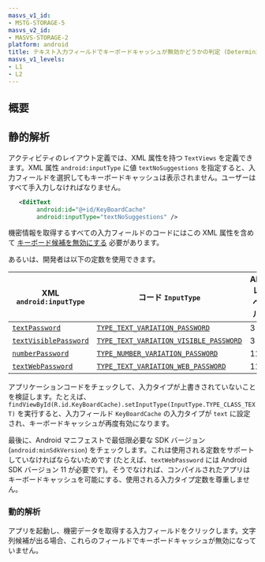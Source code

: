 ```yaml
---
masvs_v1_id:
- MSTG-STORAGE-5
masvs_v2_id:
- MASVS-STORAGE-2
platform: android
title: テキスト入力フィールドでキーボードキャッシュが無効かどうかの判定 (Determining Whether the Keyboard Cache Is Disabled for Text Input Fields)
masvs_v1_levels:
- L1
- L2
---
```


## 概要

## 静的解析

アクティビティのレイアウト定義では、XML 属性を持つ `TextViews` を定義できます。XML 属性 `android:inputType` に値 `textNoSuggestions` を指定すると、入力フィールドを選択してもキーボードキャッシュは表示されません。ユーザーはすべて手入力しなければなりません。

```xml
   <EditText
        android:id="@+id/KeyBoardCache"
        android:inputType="textNoSuggestions" />
```

機密情報を取得するすべての入力フィールドのコードにはこの XML 属性を含めて [キーボード候補を無効にする](https://developer.android.com/reference/android/text/InputType.html#TYPE_TEXT_FLAG_NO_SUGGESTIONS "Disable keyboard suggestions") 必要があります。

あるいは、開発者は以下の定数を使用できます。

| XML `android:inputType` | コード `InputType` | API レベル |
| -- | --- | - |
| [`textPassword`](https://developer.android.com/reference/android/widget/TextView#attr_android:inputType:~:text=_SUGGESTIONS.-,textPassword,-81) | [`TYPE_TEXT_VARIATION_PASSWORD`](https://developer.android.com/reference/android/text/InputType#TYPE_TEXT_VARIATION_PASSWORD "Text password input type") | 3 |
| [`textVisiblePassword`](https://developer.android.com/reference/android/widget/TextView#attr_android:inputType:~:text=_URI.-,textVisiblePassword,-91) | [`TYPE_TEXT_VARIATION_VISIBLE_PASSWORD`](https://developer.android.com/reference/android/text/InputType#TYPE_TEXT_VARIATION_VISIBLE_PASSWORD "Text visible password input type") | 3 |
| [`numberPassword`](https://developer.android.com/reference/android/widget/TextView#attr_android:inputType:~:text=_DECIMAL.-,numberPassword,-12) | [`TYPE_NUMBER_VARIATION_PASSWORD`](https://developer.android.com/reference/android/text/InputType#TYPE_NUMBER_VARIATION_PASSWORD "A numeric password field") | 11 |
| [`textWebPassword`](https://developer.android.com/reference/android/widget/TextView#attr_android:inputType:~:text=_ADDRESS.-,textWebPassword,-e1) | [`TYPE_TEXT_VARIATION_WEB_PASSWORD`](https://developer.android.com/reference/android/text/InputType#TYPE_TEXT_VARIATION_WEB_PASSWORD "Text web password input type") | 11 |

アプリケーションコードをチェックして、入力タイプが上書きされていないことを検証します。たとえば、`findViewById(R.id.KeyBoardCache).setInputType(InputType.TYPE_CLASS_TEXT)` を実行すると、入力フィールド `KeyBoardCache` の入力タイプが `text` に設定され、キーボードキャッシュが再度有効になります。

最後に、Android マニフェストで最低限必要な SDK バージョン (`android:minSdkVersion`) をチェックします。これは使用される定数をサポートしていなければならないためです (たとえば、`textWebPassword` には Android SDK バージョン 11 が必要です)。そうでなければ、コンパイルされたアプリはキーボードキャッシュを可能にする、使用される入力タイプ定数を尊重しません。

### 動的解析

アプリを起動し、機密データを取得する入力フィールドをクリックします。文字列候補が出る場合、これらのフィールドでキーボードキャッシュが無効になっていません。
